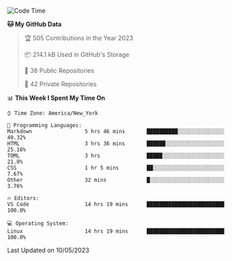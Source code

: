 <!--START_SECTION:waka-->
![Code Time](http://img.shields.io/badge/Code%20Time-193%20hrs%2019%20mins-blue)

**🐱 My GitHub Data** 

> 🏆 505 Contributions in the Year 2023
 > 
> 📦 214.1 kB Used in GitHub's Storage 
 > 
> 📜 38 Public Repositories 
 > 
> 🔑 42 Private Repositories  
 > 
📊 **This Week I Spent My Time On** 

```text
⌚︎ Time Zone: America/New_York

💬 Programming Languages: 
Markdown                 5 hrs 46 mins       ██████████░░░░░░░░░░░░░░░   40.32% 
HTML                     3 hrs 36 mins       ██████░░░░░░░░░░░░░░░░░░░   25.16% 
TOML                     3 hrs               █████░░░░░░░░░░░░░░░░░░░░   21.0% 
CSS                      1 hr 5 mins         ██░░░░░░░░░░░░░░░░░░░░░░░   7.67% 
Other                    32 mins             █░░░░░░░░░░░░░░░░░░░░░░░░   3.76%

🔥 Editors: 
VS Code                  14 hrs 19 mins      █████████████████████████   100.0%

💻 Operating System: 
Linux                    14 hrs 19 mins      █████████████████████████   100.0%

```


 Last Updated on 10/05/2023
<!--END_SECTION:waka-->